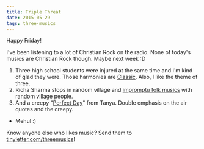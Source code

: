 ```yaml
---
title: Triple Threat
date: 2015-05-29
tags: three-musics
---
```


Happy Friday!

I've been listening to a lot of Christian Rock on the radio. None of today's musics are Christian Rock though. Maybe next week :D

1. Three high school students were injured at the same time and I'm kind of glad they were. Those harmonies are <a href="https://www.youtube.com/watch?v=jq1UMO_PkFY">Classic</a>. Also, I like the theme of three.
1. Richa Sharma stops in random village and <a href="https://www.youtube.com/watch?v=549NbfKeiq4">impromptu folk musics</a> with random village people.
1. And a creepy "<a href="https://www.youtube.com/watch?v=QYEC4TZsy-Y">Perfect Day</a>" from Tanya. Double emphasis on the air quotes and the creepy.

- Mehul :)

Know anyone else who likes music? Send them to <a href="https://tinyletter.com/threemusics">tinyletter.com/threemusics</a>!
